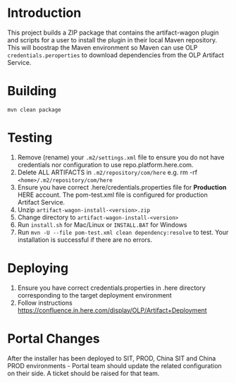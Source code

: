 # Introduction
This project builds a ZIP package that contains the artifact-wagon plugin and scripts for a user to install the plugin in their local Maven repository.
This will boostrap the Maven environment so Maven can use OLP `credentials.peroperties` to download dependencies from the OLP Artifact Service.

# Building
```
mvn clean package
```

# Testing
1. Remove (rename) your `.m2/settings.xml` file to ensure you do not have credentials nor configuration to use repo.platform.here.com.
2. Delete ALL ARTIFACTS in `.m2/repository/com/here` e.g. rm -rf `<home>/.m2/repository/com/here`
3. Ensure you have correct .here/credentials.properties file for **Production** HERE account. The pom-test.xml file is configured for production Artifact Service.
4. Unzip `artifact-wagon-install-<version>.zip`
5. Change directory to `artifact-wagon-install-<version>`
6. Run `install.sh` for Mac/Linux or `INSTALL.BAT` for Windows
7. Run `mvn -U --file pom-test.xml clean dependency:resolve` to test. Your installation is successful if there are no errors.

# Deploying
1. Ensure you have correct credentials.properties in .here directory corresponding to the target deployment environment
2. Follow instructions https://confluence.in.here.com/display/OLP/Artifact+Deployment

# Portal Changes
After the installer has been deployed to SIT, PROD, China SIT and China PROD environments - Portal team should update the related
configuration on their side. A ticket should be raised for that team.
